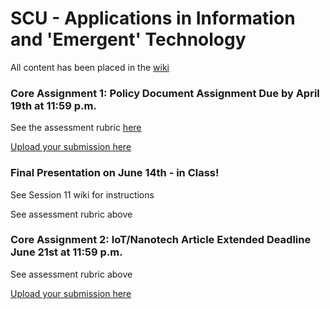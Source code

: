 # SCU - Applications in Information and 'Emergent' Technology

All content has been placed in the [wiki](https://github.com/J-Fo-S/scu-app-tech/wiki)

### Core Assignment 1: Policy Document Assignment Due by April 19th at 11:59 p.m.

See the assessment rubric [here](https://github.com/J-Fo-S/scu-app-tech/blob/master/resources/assignments_rubric.pdf)

[Upload your submission here](https://goo.gl/forms/7ITjHasVBfZJiBG62)

### Final Presentation on June 14th - in Class!

See Session 11 wiki for instructions

See assessment rubric above

### Core Assignment 2: IoT/Nanotech Article Extended Deadline June 21st at 11:59 p.m.

See assessment rubric above

[Upload your submission here](https://goo.gl/forms/r1HDUDmkixH0Hgs73)

